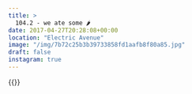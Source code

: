 ```yaml
---
title: >
  104.2 - we ate some 🌶
date: 2017-04-27T20:28:08+00:00
location: "Electric Avenue"
image: "/img/7b72c25b3b39733858fd1aafb8f80a85.jpg"
draft: false
instagram: true
---
```


{{<photo src="/img/7b72c25b3b39733858fd1aafb8f80a85.jpg">}}
